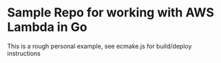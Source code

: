 # Sample Repo for working with AWS Lambda in Go
This is a rough personal example, see ecmake.js for build/deploy instructions